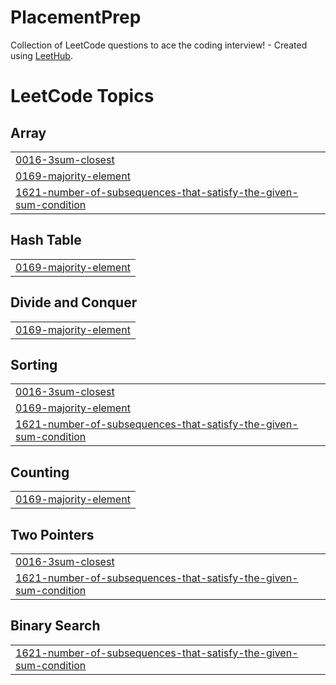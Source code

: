 # PlacementPrep
Collection of LeetCode questions to ace the coding interview! - Created using [LeetHub](https://github.com/QasimWani/LeetHub).

<!---LeetCode Topics Start-->
# LeetCode Topics
## Array
|  |
| ------- |
| [0016-3sum-closest](https://github.com/harshaldevv/PlacementPrep/tree/master/0016-3sum-closest) |
| [0169-majority-element](https://github.com/harshaldevv/PlacementPrep/tree/master/0169-majority-element) |
| [1621-number-of-subsequences-that-satisfy-the-given-sum-condition](https://github.com/harshaldevv/PlacementPrep/tree/master/1621-number-of-subsequences-that-satisfy-the-given-sum-condition) |
## Hash Table
|  |
| ------- |
| [0169-majority-element](https://github.com/harshaldevv/PlacementPrep/tree/master/0169-majority-element) |
## Divide and Conquer
|  |
| ------- |
| [0169-majority-element](https://github.com/harshaldevv/PlacementPrep/tree/master/0169-majority-element) |
## Sorting
|  |
| ------- |
| [0016-3sum-closest](https://github.com/harshaldevv/PlacementPrep/tree/master/0016-3sum-closest) |
| [0169-majority-element](https://github.com/harshaldevv/PlacementPrep/tree/master/0169-majority-element) |
| [1621-number-of-subsequences-that-satisfy-the-given-sum-condition](https://github.com/harshaldevv/PlacementPrep/tree/master/1621-number-of-subsequences-that-satisfy-the-given-sum-condition) |
## Counting
|  |
| ------- |
| [0169-majority-element](https://github.com/harshaldevv/PlacementPrep/tree/master/0169-majority-element) |
## Two Pointers
|  |
| ------- |
| [0016-3sum-closest](https://github.com/harshaldevv/PlacementPrep/tree/master/0016-3sum-closest) |
| [1621-number-of-subsequences-that-satisfy-the-given-sum-condition](https://github.com/harshaldevv/PlacementPrep/tree/master/1621-number-of-subsequences-that-satisfy-the-given-sum-condition) |
## Binary Search
|  |
| ------- |
| [1621-number-of-subsequences-that-satisfy-the-given-sum-condition](https://github.com/harshaldevv/PlacementPrep/tree/master/1621-number-of-subsequences-that-satisfy-the-given-sum-condition) |
<!---LeetCode Topics End-->